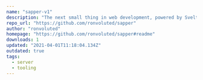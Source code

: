 ```yaml
---
name: "sapper-v1"
description: "The next small thing in web development, powered by Svelte"
repo_url: "https://github.com/ronvoluted/sapper"
author: "ronvoluted"
homepage: "https://github.com/ronvoluted/sapper#readme"
downloads: 1
updated: "2021-04-01T11:18:04.134Z"
outdated: true
tags: 
  - server
  - tooling
---
```


